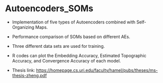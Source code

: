 # Autoencoders_SOMs
* Implementation of five types of Autoencoders combined with Self-Organizing Maps. 

* Performance comparison of SOMs based on different AEs.

* Three different data sets are used for training.

* R codes can plot the Embedding Accuracy, Estimated Topographic Accuracy, and Convergence Accuracy of each model.

* Thesis link: https://homepage.cs.uri.edu/faculty/hamel/pubs/theses/ms-thesis-zheng.pdf

